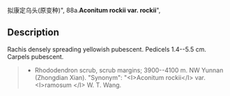 拟康定乌头(原变种)",
88a.**Aconitum rockii var. rockii**",

## Description
Rachis densely spreading yellowish pubescent. Pedicels 1.4--5.5 cm. Carpels pubescent.

> * Rhododendron scrub, scrub margins; 3900--4100 m. NW Yunnan (Zhongdian Xian).
  "Synonym": "&lt;I&gt;Aconitum rockii&lt;/I&gt; var. &lt;I&gt;ramosum &lt;/I&gt; W. T. Wang.
